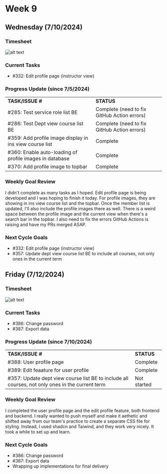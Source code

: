 
# Week 9

## Wednesday (7/10/2024)

### Timesheet
![alt text](https://github.com/UBCO-COSC499-Summer-2024/team-6-capstone-team_6ix/blob/adamsLogs/docs/weekly%20logs/Adams%20Chen/Clockify%20images/Clockify_July_10.jpg)

### Current Tasks
  * #332: Edit profile page (instructor view)

### Progress Update (since 7/5/2024)
<table>
    <tr>
        <td><strong>TASK/ISSUE #</strong>
        </td>
        <td><strong>STATUS</strong>
        </td>
    </tr>
    <tr>
        <!-- Task/Issue # -->
        <td>#285: Test service role list BE
        </td>
        <!-- Status -->
        <td>Complete (need to fix GitHub Action errors)
        </td>
    </tr>
    <tr>
        <!-- Task/Issue # -->
        <td>#286: Test Dept view course list BE
        </td>
        <!-- Status -->
        <td>Complete (need to fix GitHub Action errors)
        </td>
    </tr>
    <tr>
        <!-- Task/Issue # -->
        <td>#359: Add profile image display in ins view course list 
        </td>
        <!-- Status -->
        <td>Complete 
        </td>
    </tr>
    <tr>
        <!-- Task/Issue # -->
        <td>#360: Enable auto-loading of profile images in database
        </td>
        <!-- Status -->
        <td>Complete 
        </td>
    </tr>
    <tr>
        <!-- Task/Issue # -->
        <td>#370: Add profile image to topbar
        </td>
        <!-- Status -->
        <td>Complete 
        </td>
    </tr>
</table>

### Weekly Goal Review
I didn't complete as many tasks as I hoped. Edit profile page is being developed and I was hoping to finish it today. For profile images, they are showing in ins view course list and the topbar. Once the member list is updated, I'll also include the profile images there as well. There is a weird space between the profile image and the current view when there's a search bar in the topbar. I also need to fix the errors GitHub Actions is raising and have my PRs merged ASAP.

### Next Cycle Goals
  * #332: Edit profile page (instructor view)
  * #357: Update dept view course list BE to include all courses, not only ones in the current term

<!--------------------------------------------------------------------------------------------------------------------------------------------------------------------------------------------->
## Friday (7/12/2024)

### Timesheet
![alt text](https://github.com/UBCO-COSC499-Summer-2024/team-6-capstone-team_6ix/blob/adamsLogs/docs/weekly%20logs/Adams%20Chen/Clockify%20images/Clockify_July_12.jpg)

### Current Tasks
  * #386: Change password
  * #387: Export data 

### Progress Update (since 7/10/2024)
<table>
    <tr>
        <td><strong>TASK/ISSUE #</strong>
        </td>
        <td><strong>STATUS</strong>
        </td>
    </tr>
    <tr>
        <!-- Task/Issue # -->
        <td>#388: User profile page 
        </td>
        <!-- Status -->
        <td>Complete
        </td>
    </tr>
    <tr>
        <!-- Task/Issue # -->
        <td>#389: Edit feaature for user profile 
        </td>
        <!-- Status -->
        <td>Complete
        </td>
    </tr>
    <tr>
        <!-- Task/Issue # -->
        <td>#357: Update dept view course list BE to include all courses, not only ones in the current term
        </td>
        <!-- Status -->
        <td>Not started
        </td>
    </tr>
</table>

### Weekly Goal Review
I completed the user profile page and the edit profile feature, both frontend and backend. I really wanted to push myself and make it aethetic and shifted away from our team's practice to create a separate CSS file for styling. Instead, I used shadcn and Taiwind, and they work very nicely. It took a while to set up and learn. 

### Next Cycle Goals
   * #386: Change password
   * #387: Export data 
   * Wrapping up implementations for final delivery


